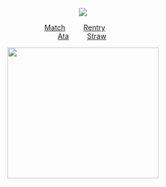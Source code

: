 <div id="header" align="center">

![](https://komarev.com/ghpvc/?username=destroy-boys&style=plastic&color=lightgray&label=_LESBOIS_&base=1000)

<div id="header" align="center">


[Match](https://rentry.co/tianlang)  ⠀⠀‎  ‎  ‎  [Rentry](https://rentry.co/lordless)‎  ⠀⠀‎  ‎  ‎  
[Ata](https://lufeng.atabook.org/)  ⠀⠀‎  ‎  ‎  ‎[Straw](https://4megz.straw.page) ‎  

<img src=https://i.postimg.cc/NG49LCDZ/23bd6f4de417eb7986eee9ba92b8aa3a.jpg width="300" height="260">
